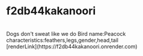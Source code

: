 # f2db44kakanoori
<br>
Dogs don't sweat like we do
Bird name:Peacock<br>
characteristics:feathers,legs,gender,head,tail
<br>
[renderLink](https://f2db44kakanoori.onrender.com)

